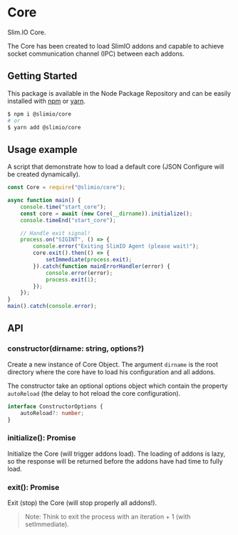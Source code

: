 # Core
Slim.IO Core.

The Core has been created to load SlimIO addons and capable to achieve socket communication channel (IPC) between each addons.

## Getting Started

This package is available in the Node Package Repository and can be easily installed with [npm](https://docs.npmjs.com/getting-started/what-is-npm) or [yarn](https://yarnpkg.com).

```bash
$ npm i @slimio/core
# or
$ yarn add @slimio/core
```

## Usage example

A script that demonstrate how to load a default core (JSON Configure will be created dynamically).

```js
const Core = require("@slimio/core");

async function main() {
    console.time("start_core");
    const core = await (new Core(__dirname)).initialize();
    console.timeEnd("start_core");

    // Handle exit signal!
    process.on("SIGINT", () => {
        console.error("Exiting SlimIO Agent (please wait)");
        core.exit().then(() => {
            setImmediate(process.exit);
        }).catch(function mainErrorHandler(error) {
            console.error(error);
            process.exit(1);
        });
    });
}
main().catch(console.error);
```

## API

### constructor(dirname: string, options?)
Create a new instance of Core Object. The argument `dirname` is the root directory where the core have to load his configuration and all addons.

The constructor take an optional options object which contain the property `autoReload` (the delay to hot reload the core configuration).
```ts
interface ConstructorOptions {
    autoReload?: number;
}
```

### initialize(): Promise<this>
Initialize the Core (will trigger addons load). The loading of addons is lazy, so the response will be returned before the addons have had time to fully load.

### exit(): Promise<void>
Exit (stop) the Core (will stop properly all addons!).

> Note: Think to exit the process with an iteration + 1 (with setImmediate).
